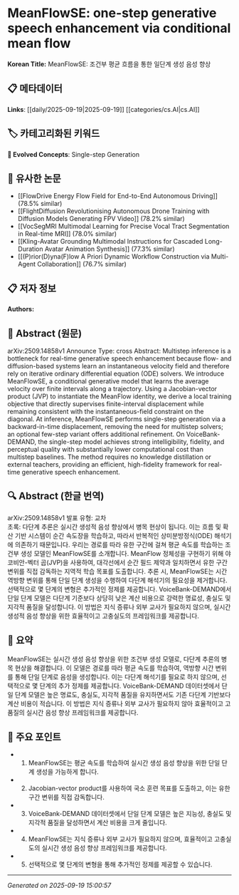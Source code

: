 
# MeanFlowSE: one-step generative speech enhancement via conditional mean flow

**Korean Title:** MeanFlowSE: 조건부 평균 흐름을 통한 일단계 생성 음성 향상

## 📋 메타데이터

**Links**: [[daily/2025-09-19|2025-09-19]] [[categories/cs.AI|cs.AI]]

## 🏷️ 카테고리화된 키워드
**🚀 Evolved Concepts**: Single-step Generation

## 🔗 유사한 논문
- [[FlowDrive Energy Flow Field for End-to-End Autonomous Driving]] (78.5% similar)
- [[FlightDiffusion Revolutionising Autonomous Drone Training with Diffusion Models Generating FPV Video]] (78.2% similar)
- [[VocSegMRI Multimodal Learning for Precise Vocal Tract Segmentation in Real-time MRI]] (78.0% similar)
- [[Kling-Avatar Grounding Multimodal Instructions for Cascaded Long-Duration Avatar Animation Synthesis]] (77.3% similar)
- [[(P)rior(D)yna(F)low A Priori Dynamic Workflow Construction via Multi-Agent Collaboration]] (76.7% similar)

## 📋 저자 정보

**Authors:** 

## 📄 Abstract (원문)

arXiv:2509.14858v1 Announce Type: cross 
Abstract: Multistep inference is a bottleneck for real-time generative speech enhancement because flow- and diffusion-based systems learn an instantaneous velocity field and therefore rely on iterative ordinary differential equation (ODE) solvers. We introduce MeanFlowSE, a conditional generative model that learns the average velocity over finite intervals along a trajectory. Using a Jacobian-vector product (JVP) to instantiate the MeanFlow identity, we derive a local training objective that directly supervises finite-interval displacement while remaining consistent with the instantaneous-field constraint on the diagonal. At inference, MeanFlowSE performs single-step generation via a backward-in-time displacement, removing the need for multistep solvers; an optional few-step variant offers additional refinement. On VoiceBank-DEMAND, the single-step model achieves strong intelligibility, fidelity, and perceptual quality with substantially lower computational cost than multistep baselines. The method requires no knowledge distillation or external teachers, providing an efficient, high-fidelity framework for real-time generative speech enhancement.

## 🔍 Abstract (한글 번역)

arXiv:2509.14858v1 발표 유형: 교차  
초록: 다단계 추론은 실시간 생성적 음성 향상에서 병목 현상이 됩니다. 이는 흐름 및 확산 기반 시스템이 순간 속도장을 학습하고, 따라서 반복적인 상미분방정식(ODE) 해석기에 의존하기 때문입니다. 우리는 경로를 따라 유한 구간에 걸쳐 평균 속도를 학습하는 조건부 생성 모델인 MeanFlowSE를 소개합니다. MeanFlow 정체성을 구현하기 위해 야코비안-벡터 곱(JVP)을 사용하여, 대각선에서 순간 필드 제약과 일치하면서 유한 구간 변위를 직접 감독하는 지역적 학습 목표를 도출합니다. 추론 시, MeanFlowSE는 시간 역방향 변위를 통해 단일 단계 생성을 수행하여 다단계 해석기의 필요성을 제거합니다. 선택적으로 몇 단계의 변형은 추가적인 정제를 제공합니다. VoiceBank-DEMAND에서 단일 단계 모델은 다단계 기준보다 상당히 낮은 계산 비용으로 강력한 명료성, 충실도 및 지각적 품질을 달성합니다. 이 방법은 지식 증류나 외부 교사가 필요하지 않으며, 실시간 생성적 음성 향상을 위한 효율적이고 고충실도의 프레임워크를 제공합니다.

## 📝 요약

MeanFlowSE는 실시간 생성 음성 향상을 위한 조건부 생성 모델로, 다단계 추론의 병목 현상을 해결합니다. 이 모델은 경로를 따라 평균 속도를 학습하여, 역방향 시간 변위를 통해 단일 단계로 음성을 생성합니다. 이는 다단계 해석기를 필요로 하지 않으며, 선택적으로 몇 단계의 추가 정제를 제공합니다. VoiceBank-DEMAND 데이터셋에서 단일 단계 모델은 높은 명료도, 충실도, 지각적 품질을 유지하면서도 기존 다단계 기반보다 계산 비용이 적습니다. 이 방법은 지식 증류나 외부 교사가 필요하지 않아 효율적이고 고품질의 실시간 음성 향상 프레임워크를 제공합니다.

## 🎯 주요 포인트

- 1. MeanFlowSE는 평균 속도를 학습하여 실시간 생성 음성 향상을 위한 단일 단계 생성을 가능하게 합니다.

- 2. Jacobian-vector product를 사용하여 국소 훈련 목표를 도출하고, 이는 유한 구간 변위를 직접 감독합니다.

- 3. VoiceBank-DEMAND 데이터셋에서 단일 단계 모델은 높은 지능성, 충실도 및 지각적 품질을 달성하면서 계산 비용을 크게 줄입니다.

- 4. MeanFlowSE는 지식 증류나 외부 교사가 필요하지 않으며, 효율적이고 고충실도의 실시간 생성 음성 향상 프레임워크를 제공합니다.

- 5. 선택적으로 몇 단계의 변형을 통해 추가적인 정제를 제공할 수 있습니다.

---

*Generated on 2025-09-19 15:00:57*